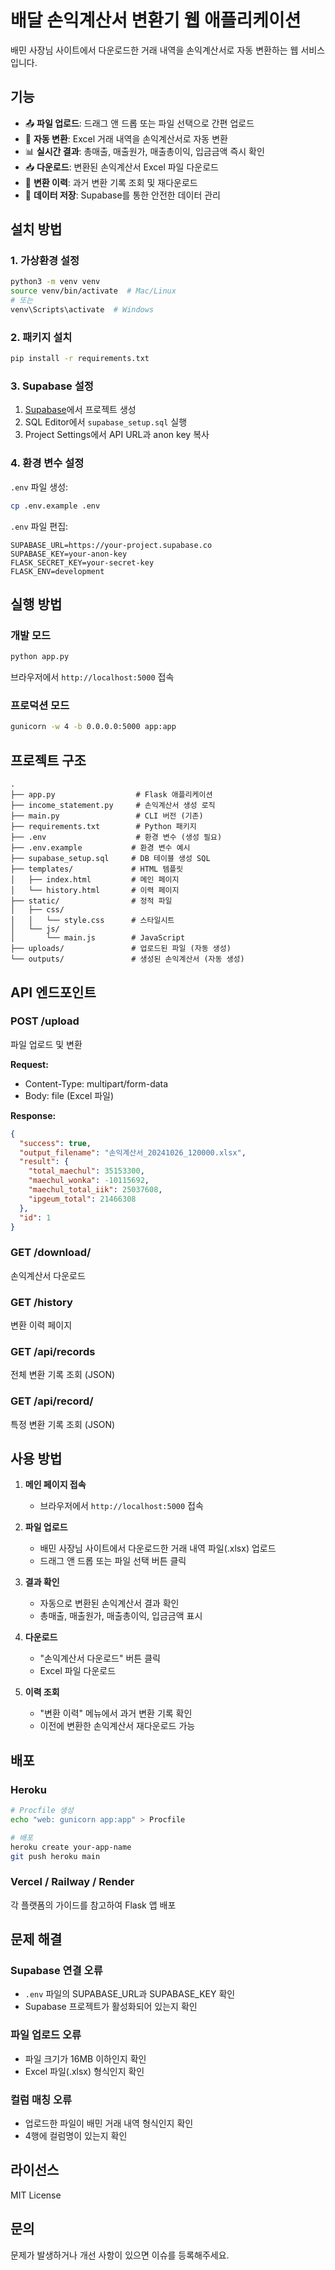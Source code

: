 # 배달 손익계산서 변환기 웹 애플리케이션

배민 사장님 사이트에서 다운로드한 거래 내역을 손익계산서로 자동 변환하는 웹 서비스입니다.

## 기능

- 📤 **파일 업로드**: 드래그 앤 드롭 또는 파일 선택으로 간편 업로드
- 🔄 **자동 변환**: Excel 거래 내역을 손익계산서로 자동 변환
- 📊 **실시간 결과**: 총매출, 매출원가, 매출총이익, 입금금액 즉시 확인
- 📥 **다운로드**: 변환된 손익계산서 Excel 파일 다운로드
- 📜 **변환 이력**: 과거 변환 기록 조회 및 재다운로드
- 💾 **데이터 저장**: Supabase를 통한 안전한 데이터 관리

## 설치 방법

### 1. 가상환경 설정

```bash
python3 -m venv venv
source venv/bin/activate  # Mac/Linux
# 또는
venv\Scripts\activate  # Windows
```

### 2. 패키지 설치

```bash
pip install -r requirements.txt
```

### 3. Supabase 설정

1. [Supabase](https://supabase.com)에서 프로젝트 생성
2. SQL Editor에서 `supabase_setup.sql` 실행
3. Project Settings에서 API URL과 anon key 복사

### 4. 환경 변수 설정

`.env` 파일 생성:

```bash
cp .env.example .env
```

`.env` 파일 편집:

```
SUPABASE_URL=https://your-project.supabase.co
SUPABASE_KEY=your-anon-key
FLASK_SECRET_KEY=your-secret-key
FLASK_ENV=development
```

## 실행 방법

### 개발 모드

```bash
python app.py
```

브라우저에서 `http://localhost:5000` 접속

### 프로덕션 모드

```bash
gunicorn -w 4 -b 0.0.0.0:5000 app:app
```

## 프로젝트 구조

```
.
├── app.py                  # Flask 애플리케이션
├── income_statement.py     # 손익계산서 생성 로직
├── main.py                 # CLI 버전 (기존)
├── requirements.txt        # Python 패키지
├── .env                    # 환경 변수 (생성 필요)
├── .env.example           # 환경 변수 예시
├── supabase_setup.sql     # DB 테이블 생성 SQL
├── templates/             # HTML 템플릿
│   ├── index.html         # 메인 페이지
│   └── history.html       # 이력 페이지
├── static/                # 정적 파일
│   ├── css/
│   │   └── style.css      # 스타일시트
│   └── js/
│       └── main.js        # JavaScript
├── uploads/               # 업로드된 파일 (자동 생성)
└── outputs/               # 생성된 손익계산서 (자동 생성)
```

## API 엔드포인트

### POST /upload

파일 업로드 및 변환

**Request:**

- Content-Type: multipart/form-data
- Body: file (Excel 파일)

**Response:**

```json
{
  "success": true,
  "output_filename": "손익계산서_20241026_120000.xlsx",
  "result": {
    "total_maechul": 35153300,
    "maechul_wonka": -10115692,
    "maechul_total_iik": 25037608,
    "ipgeum_total": 21466308
  },
  "id": 1
}
```

### GET /download/<filename>

손익계산서 다운로드

### GET /history

변환 이력 페이지

### GET /api/records

전체 변환 기록 조회 (JSON)

### GET /api/record/<id>

특정 변환 기록 조회 (JSON)

## 사용 방법

1. **메인 페이지 접속**

   - 브라우저에서 `http://localhost:5000` 접속

2. **파일 업로드**

   - 배민 사장님 사이트에서 다운로드한 거래 내역 파일(.xlsx) 업로드
   - 드래그 앤 드롭 또는 파일 선택 버튼 클릭

3. **결과 확인**

   - 자동으로 변환된 손익계산서 결과 확인
   - 총매출, 매출원가, 매출총이익, 입금금액 표시

4. **다운로드**

   - "손익계산서 다운로드" 버튼 클릭
   - Excel 파일 다운로드

5. **이력 조회**
   - "변환 이력" 메뉴에서 과거 변환 기록 확인
   - 이전에 변환한 손익계산서 재다운로드 가능

## 배포

### Heroku

```bash
# Procfile 생성
echo "web: gunicorn app:app" > Procfile

# 배포
heroku create your-app-name
git push heroku main
```

### Vercel / Railway / Render

각 플랫폼의 가이드를 참고하여 Flask 앱 배포

## 문제 해결

### Supabase 연결 오류

- `.env` 파일의 SUPABASE_URL과 SUPABASE_KEY 확인
- Supabase 프로젝트가 활성화되어 있는지 확인

### 파일 업로드 오류

- 파일 크기가 16MB 이하인지 확인
- Excel 파일(.xlsx) 형식인지 확인

### 컬럼 매칭 오류

- 업로드한 파일이 배민 거래 내역 형식인지 확인
- 4행에 컬럼명이 있는지 확인

## 라이선스

MIT License

## 문의

문제가 발생하거나 개선 사항이 있으면 이슈를 등록해주세요.
